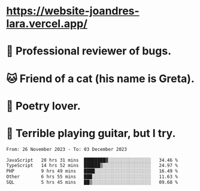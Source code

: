 # https://website-joandres-lara.vercel.app/
# 🐛 Professional reviewer of bugs.
# 🐱 Friend of a cat (his name is Greta).
# 📜 Poetry lover.
# 🎸 Terrible playing guitar, but I try.

<!--START_SECTION:waka-->

```txt
From: 26 November 2023 - To: 03 December 2023

JavaScript   20 hrs 31 mins  ████████▓░░░░░░░░░░░░░░░░   34.46 %
TypeScript   14 hrs 52 mins  ██████▒░░░░░░░░░░░░░░░░░░   24.97 %
PHP          9 hrs 49 mins   ████░░░░░░░░░░░░░░░░░░░░░   16.49 %
Other        6 hrs 55 mins   ███░░░░░░░░░░░░░░░░░░░░░░   11.63 %
SQL          5 hrs 45 mins   ██▒░░░░░░░░░░░░░░░░░░░░░░   09.68 %
```

<!--END_SECTION:waka-->
